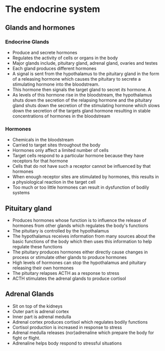 # The endocrine system

## Glands and hormones

### Endocrine Glands
- Produce and secrete hormones
- Regulates the activity of cells or organs in the body
- Major glands include, pituitary gland, adrenal gland, ovaries and testes
- Each gland produces different hormones
- A signal is sent from the hypothalamus to the pituitary gland in the form of a releasing hormone which causes the pituitary to secrete a stimulating hormone into the bloodstream.
- This hormone then signals the target gland to secret *its* hormone. A
- As levels of this hormone rise in the bloodstream, the hypothalamus shuts down the secretion of the relapsing hormone and the pituitary gland shuts down the secretion of the stimulating hormone which slows down the secretion of the targets gland hormone resulting in stable concentrations of hormones in the bloodstream

### Hormones
- Chemicals in the bloodstream
- Carried to target sites throughout the body
- Hormones only affect a limited number of cells
- Target cells respond to a particular hormone because they have receptors for that hormone
- Cells that do not have such a receptor cannot be influenced by that hormones
- When enough receptor sites are stimulated by hormones, this results in a physiological reaction in the target cell
- Too much or too little hormones can result in dysfunction of bodily systems


## Pituitary gland
- Produces hormones whose function is to influence the release of hormones from other glands which regulates the body's functions
- The pituitary is controlled by the hypothalamus
- The hypothalamus receives information from many sources about the basic functions of the body which then uses this information to help regulate these functions
- The pituitary produces hormones either directly cause changes in process or stimulate other glands to produce hormones
- High levels of hormones can stop the hypothalamus and pituitary releasing their own hormones
- The pituitary relapses ACTH as a response to stress
- ACTH stimulates the adrenal glands to produce cortisol

## Adrenal Glands
- Sit on top of the kidneys
- Outer part is adrenal cortex
- Inner part is adrenal medulla
- Adrenal cortex produces cortisol which regulates bodily functions
- Cortisol production is increased in response to stress
- Adrenal medulla releases (nor)adrenaline which prepare the body for fight or flight.
- Adrenaline helps body respond to stressful situations
